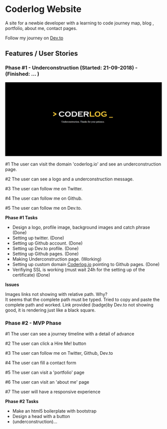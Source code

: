 <!-- coder-log.github.io -->
<h1>Coderlog Website</h1>
<p> A site for a newbie developer with a learning to code journey map, blog , portfolio, about me, contact pages.</p>

Follow my journey on <a href="https://dev.to/coderlog">Dev.to</a>

<h2>Features / User Stories</h2>

<h3>Phase #1 - Underconstruction (Started: 21-09-2018) - (Finished: ... )</h3>
<img src="https://github.com/coder-log/coder-log.github.io/blob/master/resources/underconstruction-preview.PNG">
<p>#1 The user can visit the domain 'coderlog.io' and see an underconstruction page.</p>
<p>#2 The user can see a logo and a underconstruction message.</p>
<p>#3 The user can follow me on Twitter.</p>
<p>#4 The user can follow me on Github.</p>
<p>#5 The user can follow me on  Dev.to.</p>

<strong>Phase #1 Tasks</strong>
<ul>
  <li>Design a logo, profile image, background images and catch phrase (Done)</li>
  <li>Setting up twitter. (Done) </li>
  <li>Setting up Github account. (Done)</li>
  <li>Setting up Dev.to profile. (Done)</li>
  <li>Setting up Github pages. (Done)</li>
  <li>Making Underconstruction page. (Working)</li>
  <li>Setting up custom domain <a href="http://coderlog.io">Coderlog.io</a> pointing to Github pages. (Done)</li>
  <li>Verifiying SSL is working (must wait 24h for the setting up of the certificate) (Done)</li>
</ul>

<strong>Issues</strong>
<p>
  Images links not showing with relative path. Why? <br>
  It seems that the complete path must be typed. Tried to copy and paste the complete path and worked.
  Link provided (badge)by Dev.to not showing good, it is rendering just like a black square.
</p>

<h3>Phase #2 - MVP Phase</h3>

<p>#1 The user can see a journey timeline with a detail of advance</p>  
<p>#2 The user can click a Hire Me! button</p>
<p>#3 The user can follow me on Twitter, Github, Dev.to</p>
<p>#4 The user can fill a contact form</p>
<p>#5 The user can visit a 'portfolio' page</p>
<p>#6 The user can visit an 'about me' page</p>
<p>#7 The user will have a responsive experience</p>

<strong>Phase #2 Tasks </strong>
<ul>
  <li>Make an html5 boilerplate with bootstrap</li>
  <li>Design a head with a button</li>
  <li>(underconstruction)...</li>
</ul>
